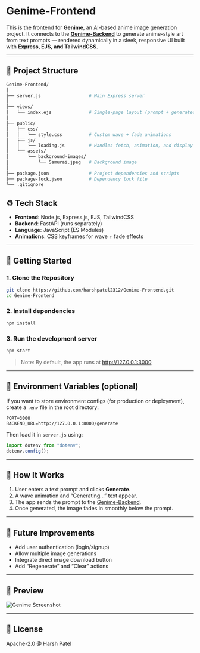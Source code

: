 # Genime-Frontend

This is the frontend for **Genime**, an AI-based anime image generation project.
It connects to the **[Genime-Backend](https://github.com/harshpatel2312/Genime-Backend)** to generate anime-style art from text prompts — rendered dynamically in a sleek, responsive UI built with **Express, EJS, and TailwindCSS**.

---

## 📂 Project Structure
```bash
Genime-Frontend/
│
├── server.js                  # Main Express server
│
├── views/
│   └── index.ejs              # Single-page layout (prompt + generated image)
│
├── public/
│   ├── css/
│   │   └── style.css          # Custom wave + fade animations
│   ├── js/
│   │   └── loading.js         # Handles fetch, animation, and display logic
│   └── assets/
│       └── background-images/
│           └── Samurai.jpeg   # Background image
│
├── package.json               # Project dependencies and scripts
├── package-lock.json          # Dependency lock file
└── .gitignore

```

## ⚙️ Tech Stack
- **Frontend**: Node.js, Express.js, EJS, TailwindCSS
- **Backend**: FastAPI (runs separately)
- **Language**: JavaScript (ES Modules)
- **Animations**: CSS keyframes for wave + fade effects

---

## 🚀 Getting Started

### 1. Clone the Repository
```bash
git clone https://github.com/harshpatel2312/Genime-Frontend.git
cd Genime-Frontend
```

### 2️. Install dependencies
```bash
npm install
```

### 3. Run the development server
```bash
npm start
```
> Note: By default, the app runs at http://127.0.0.1:3000

---

## 🧠 Environment Variables (optional)
If you want to store environment configs (for production or deployment),  
create a `.env` file in the root directory:
```env
PORT=3000
BACKEND_URL=http://127.0.0.1:8000/generate
```
Then load it in `server.js` using:
```javascript
import dotenv from "dotenv";
dotenv.config();
```

---

## 🎨 How It Works
1. User enters a text prompt and clicks **Generate**.
2. A wave animation and “Generating…” text appear.
3. The app sends the prompt to the [Genime-Backend](https://github.com/harshpatel2312/Genime-Backend).
4. Once generated, the image fades in smoothly below the prompt.

---

## 🧰 Future Improvements
- Add user authentication (login/signup)
- Allow multiple image generations
- Integrate direct image download button
- Add “Regenerate” and “Clear” actions

---

## 📸 Preview
![Genime Screenshot](https://github.com/user-attachments/assets/8ac4f8e0-2128-404f-b5e9-eceb5ed95398)

---

## 📜 License
Apache-2.0 @ Harsh Patel

